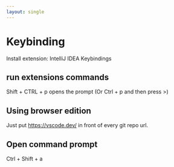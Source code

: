 ```yaml
---
layout: single
---
```


# Keybinding
Install extension: IntelliJ IDEA Keybindings


## run extensions commands
Shift + CTRL + p opens the prompt (Or Ctrl + p and then press >)

## Using browser edition
Just put https://vscode.dev/ in front of every git repo url.

## Open command prompt
Ctrl + Shift + a 


